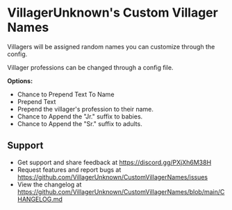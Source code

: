 # VillagerUnknown's Custom Villager Names

Villagers will be assigned random names you can customize through the config.

Villager professions can be changed through a config file.

**Options:**

* Chance to Prepend Text To Name
* Prepend Text
* Prepend the villager's profession to their name.
* Chance to Append the "Jr." suffix to babies.
* Chance to Append the "Sr." suffix to adults.

## Support

- Get support and share feedback at https://discord.gg/PXjXh6M38H
- Request features and report bugs at https://github.com/VillagerUnknown/CustomVillagerNames/issues
- View the changelog at https://github.com/VillagerUnknown/CustomVillagerNames/blob/main/CHANGELOG.md